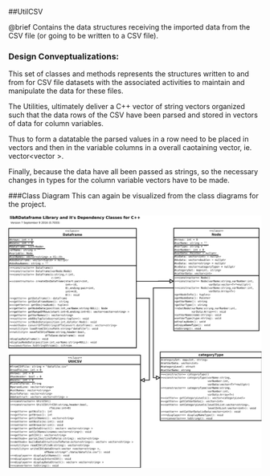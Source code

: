 ##UtilCSV

@brief Contains the data structures receiving the imported data from the CSV
 file (or going to be written to a CSV file).
 
### Design Conveptualizations:

This set of classes and methods represents the structures written to and from
for CSV file datasets with the associated activities to maintain and manipulate
the data for these files.

The Utilities, ultimately deliver a C++ vector of string vectors organized such
that the data rows of the CSV have been parsed and stored in vectors of data
for column variables.

Thus to form a datatable the parsed values in a row need to be placed in vectors and then in
the variable columns in a overall caotaining vector, ie. vector<vector<string> >.

Finally, because the data have all been passed as strings, so the necessary changes
in types for the column variable vectors have to be made.

###Class Diagram
This can again be visualized from the class diagrams for the project. 


![Class Diagram](Dataframe_Class.svg)
